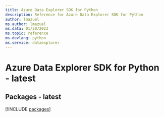 ```yaml
---
title: Azure Data Explorer SDK for Python
description: Reference for Azure Data Explorer SDK for Python
author: lmazuel
ms.author: lmazuel
ms.data: 01/20/2023
ms.topic: reference
ms.devlang: python
ms.service: dataexplorer
---
```

# Azure Data Explorer SDK for Python - latest
## Packages - latest
[!INCLUDE [packages](data-explorer-index.md)]
